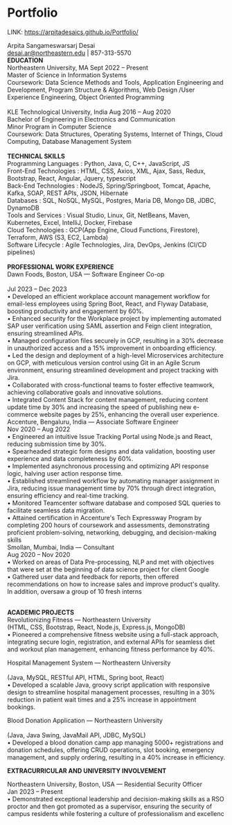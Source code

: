 # Portfolio

LINK:
https://arpitadesaics.github.io/Portfolio/

Arpita Sangameswarsarj Desai <br>
desai.ar@northeastern.edu | 857-313-5570<br>
<b>EDUCATION</b> <br>
Northeastern University, MA Sept 2022 – Present<br>
Master of Science in Information Systems <br>
Coursework: Data Science Methods and Tools, Application Engineering and Development, Program Structure & 
Algorithms, Web Design /User Experience Engineering, Object Oriented Programming<br>
<br>
KLE Technological University, India Aug 2016 – Aug 2020<br>
Bachelor of Engineering in Electronics and Communication <br>
Minor Program in Computer Science<br>
Coursework: Data Structures, Operating Systems, Internet of Things, Cloud Computing, Database Management System<br>
<br>
<b>TECHNICAL SKILLS</b> <br>
Programming Languages  : Python, Java, C, C++, JavaScript, JS<br>
Front-End Technologies : HTML, CSS, Axios, XML, Ajax, Sass, Redux, Bootstrap, React, Angular, Jquery, typescript<br>
Back-End Technologies  : NodeJS, Spring/Springboot, Tomcat, Apache, Kafka, SOAP, REST APIs, JSON, Hibernate<br>
Databases              : SQL, NoSQL, MySQL, Postgres, Maria DB, Mongo DB, JDBC, DynamoDB<br>
Tools and Services     : Visual Studio, Linux, Git, NetBeans, Maven, Kubernetes, Excel, IntelliJ, Docker, Firebase<br>
Cloud Technologies     : GCP(App Engine, Cloud Functions, Firestore), Terraform, AWS (S3, EC2, Lambda)<br>
Software Lifecycle     : Agile Technologies, Jira, DevOps, Jenkins (CI/CD pipelines)<br>
<br>
<b>PROFESSIONAL WORK EXPERIENCE</b><br>
Dawn Foods, Boston, USA — Software Engineer Co-op<br>   
Jul 2023 – Dec 2023<br>
•	Developed an efficient workplace account management workflow for email-less employees using Spring Boot, React, and Flyway Database, boosting productivity and engagement by 60%.<br>
•	Enhanced security for the Workplace project by implementing automated SAP user verification using SAML assertion and Feign client integration, ensuring streamlined APIs.<br>
•	Managed configuration files securely in GCP, resulting in a 30% decrease in unauthorized access and a 15% improvement in onboarding efficiency.<br>
•	Led the design and deployment of a high-level Microservices architecture on GCP, with meticulous version control using Git in an Agile Scrum environment, ensuring streamlined development and project tracking with Jira.<br>
•	Collaborated with cross-functional teams to foster effective teamwork, achieving collaborative goals and innovative solutions.<br>
•	Integrated Content Stack for content management, reducing content update time by 30% and increasing the speed of publishing new e-commerce website pages by 25%, enhancing the overall user experience.
<br>
Accenture, Bengaluru, India — Associate Software Engineer<br>
Nov 2020 – Aug 2022 <br>
•	Engineered an intuitive Issue Tracking Portal using Node.js and React, reducing submission time by 30%.<br>
•	Spearheaded strategic form designs and data validation, boosting user experience and data completeness by 60%.<br>
•	Implemented asynchronous processing and optimizing API response logic, halving user action response time.<br>
•	Established streamlined workflow by automating manager assignment in Jira, reducing issue management time by 70% through direct integration, ensuring efficiency and real-time tracking.<br>
•	Monitored Teamcenter software database and composed SQL queries to facilitate seamless data migration.<br>
•	Attained certification in Accenture's Tech Expressway Program by completing 200 hours of coursework and assessments, demonstrating proficient problem-solving, networking, debugging, and decision-making skills
<br>
Smollan, Mumbai, India — Consultant<br>
Aug 2020 – Nov 2020<br>
• Worked on areas of Data Pre-processing, NLP and met with objectives that were set at the beginning of data science 
project for client Google <br>
• Gathered user data and feedback for reports, then offered recommendations on how to increase sales and improve 
product's quality. In addition, oversaw a group of 10 fresh interns<br>
<br>
 
<b>ACADEMIC PROJECTS</b> <br>
Revolutionizing Fitness — Northeastern University<br>
(HTML, CSS, Bootstrap, React, Node.js, Express.js, MongoDB)<br>
•	Pioneered a comprehensive fitness website using a full-stack approach, integrating secure login, registration, and external APIs for seamless diet and workout plan management, enhancing fitness performance by 40%.<br>

Hospital Management System — Northeastern University <br>                                                     
 (Java, MySQL, RESTful API, HTML, Spring boot, React) <br>
•	Developed a scalable Java, groovy script application with responsive design to streamline hospital management processes, resulting in a 30% reduction in patient wait times and a 25% increase in appointment bookings.<br>

Blood Donation Application — Northeastern University <br>                                                                   
(Java, Java Swing, JavaMail API, JDBC, MySQL) <br>
•	Developed a blood donation camp app managing 5000+ registrations and donation schedules, offering CRUD operations, slot booking, emergency management, and supply ordering, resulting in a 40% increase in efficiency.<br>

<b>EXTRACURRICULAR AND UNIVERSITY INVOLVEMENT</b><br>
 
Northeastern University, Boston, USA — Residential Security Officer <br>
Jan 2023 – Present<br>
•	Demonstrated exceptional leadership and decision-making skills as a RSO proctor and then got promoted as a supervisor, ensuring the security of campus residents while fostering a culture of professionalism and excellenc<br>
